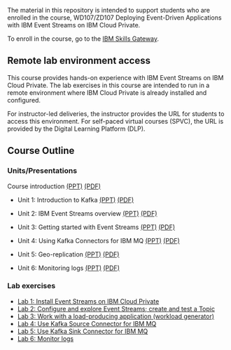 The material in this repository is intended to support students who are enrolled in the course, WD107/ZD107 Deploying Event-Driven Applications with IBM Event Streams on IBM Cloud Private.

To enroll in the course, go to the [IBM Skills Gateway](https://www.ibm.com/services/learning/ites.wss/zz-en).

## Remote lab environment access

This course provides hands-on experience with IBM Event Streams on IBM Cloud Private. The lab exercises in this course are intended to run in a remote environment where IBM Cloud Private is already installed and configured.

For instructor-led deliveries, the instructor provides the URL for students to access this environment. For self-paced virtual courses (SPVC), the URL is provided by the Digital Learning Platform (DLP). 

## Course Outline

### Units/Presentations

Course introduction [(PPT)](Unit-Presentations/U00_CourseIntro.pptx) [(PDF)](PDFs/U00_CourseIntro.pdf)

* Unit 1: Introduction to Kafka [(PPT)](Unit-Presentations/U01_IntroKafka.pptx) [(PDF)](PDFs/U01_IntroKafka.pdf)
 
* Unit 2: IBM Event Streams overview [(PPT)](Unit-Presentations/U02_ESOverview.pptx) [(PDF)](PDFs/U02_ESOverview.pdf)

* Unit 3: Getting started with Event Streams [(PPT)](Unit-Presentations/U03_GettingStarted.pptx) [(PDF)](PDFs/U03_GettingStarted.pdf)

* Unit 4: Using Kafka Connectors for IBM MQ [(PPT)](Unit-Presentations/U04_Connectors.pptx) [(PDF)](PDFs/U04_Connectors.pdf)

* Unit 5: Geo-replication [(PPT)](Unit-Presentations/U05_GeoReplication.pptx) [(PDF)](PDFs/U05_GeoReplication.pdf)

* Unit 6: Monitoring logs [(PPT)](Unit-Presentations/U06_Monitor.pptx) [(PDF)](PDFs/U06_Monitor.pdf)


### Lab exercises

* [Lab 1: Install Event Streams on IBM Cloud Private](Labs/Lab01-install.md)
* [Lab 2: Configure and explore Event Streams; create and test a Topic](Labs/Lab02-config.md)
* [Lab 3: Work with a load-producing application (workload generator)](Labs/Lab03-workload.md)
* [Lab 4: Use Kafka Source Connector for IBM MQ](Labs/Lab04-sourceconnect.md)
* [Lab 5: Use Kafka Sink Connector for IBM MQ](Labs/Lab05-sinkconnect.md)
* [Lab 6: Monitor logs](Labs/Lab06-monitor.md)

